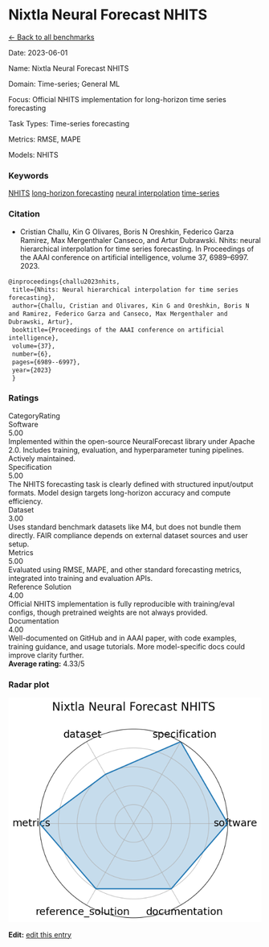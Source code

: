 # Nixtla Neural Forecast NHITS

<p><a class="md-button back-link" href="../">← Back to all benchmarks</a></p>
<div class="info-block meta-block">
  <p class="meta-row"><span class="meta-label">Date</span><span class="meta-sep">:</span> <span class="meta-value">2023-06-01</span></p>
  <p class="meta-row"><span class="meta-label">Name</span><span class="meta-sep">:</span> <span class="meta-value">Nixtla Neural Forecast NHITS</span></p>
  <p class="meta-row"><span class="meta-label">Domain</span><span class="meta-sep">:</span> <span class="meta-value">Time-series; General ML</span></p>
  <p class="meta-row"><span class="meta-label">Focus</span><span class="meta-sep">:</span> <span class="meta-value">Official NHITS implementation for long-horizon time series forecasting</span></p>
  <p class="meta-row"><span class="meta-label">Task Types</span><span class="meta-sep">:</span> <span class="meta-value">Time-series forecasting</span></p>
  <p class="meta-row"><span class="meta-label">Metrics</span><span class="meta-sep">:</span> <span class="meta-value">RMSE, MAPE</span></p>
  <p class="meta-row"><span class="meta-label">Models</span><span class="meta-sep">:</span> <span class="meta-value">NHITS</span></p>
</div>
<h3>Keywords</h3>

<div class="chips"><a class="chip chip-link" href="../#kw=NHITS">NHITS</a> <a class="chip chip-link" href="../#kw=long-horizon%20forecasting">long-horizon forecasting</a> <a class="chip chip-link" href="../#kw=neural%20interpolation">neural interpolation</a> <a class="chip chip-link" href="../#kw=time-series">time-series</a> </div>
<h3>Citation</h3>

- Cristian Challu, Kin G Olivares, Boris N Oreshkin, Federico Garza Ramirez, Max Mergenthaler Canseco, and Artur Dubrawski. Nhits: neural hierarchical interpolation for time series forecasting. In Proceedings of the AAAI conference on artificial intelligence, volume 37, 6989–6997. 2023.

<pre><code class="language-bibtex">@inproceedings{challu2023nhits,
 title={Nhits: Neural hierarchical interpolation for time series forecasting},
 author={Challu, Cristian and Olivares, Kin G and Oreshkin, Boris N and Ramirez, Federico Garza and Canseco, Max Mergenthaler and Dubrawski, Artur},
 booktitle={Proceedings of the AAAI conference on artificial intelligence},
 volume={37},
 number={6},
 pages={6989--6997},
 year={2023}
 }</code></pre>
<h3>Ratings</h3>
<div class="ratings-grid">
  <div class="ratings-head ratings-cell"><span>Category</span><span>Rating</span></div>
  <div class="rating-item">  <div class="rating-cat">Software</div>  <div class="rating-badge">5.00</div>  <div class="rating-bar"><span style="width:100%"></span></div>  <div class="rating-reason">Implemented within the open-source NeuralForecast library under Apache 2.0.
Includes training, evaluation, and hyperparameter tuning pipelines. Actively maintained.
</div></div><div class="rating-item">  <div class="rating-cat">Specification</div>  <div class="rating-badge">5.00</div>  <div class="rating-bar"><span style="width:100%"></span></div>  <div class="rating-reason">The NHITS forecasting task is clearly defined with structured input/output formats.
Model design targets long-horizon accuracy and compute efficiency.
</div></div><div class="rating-item">  <div class="rating-cat">Dataset</div>  <div class="rating-badge">3.00</div>  <div class="rating-bar"><span style="width:60%"></span></div>  <div class="rating-reason">Uses standard benchmark datasets like M4, but does not bundle them directly.
FAIR compliance depends on external dataset sources and user setup.
</div></div><div class="rating-item">  <div class="rating-cat">Metrics</div>  <div class="rating-badge">5.00</div>  <div class="rating-bar"><span style="width:100%"></span></div>  <div class="rating-reason">Evaluated using RMSE, MAPE, and other standard forecasting metrics, integrated
into training and evaluation APIs.
</div></div><div class="rating-item">  <div class="rating-cat">Reference Solution</div>  <div class="rating-badge">4.00</div>  <div class="rating-bar"><span style="width:80%"></span></div>  <div class="rating-reason">Official NHITS implementation is fully reproducible with training/eval configs,
though pretrained weights are not always provided.
</div></div><div class="rating-item">  <div class="rating-cat">Documentation</div>  <div class="rating-badge">4.00</div>  <div class="rating-bar"><span style="width:80%"></span></div>  <div class="rating-reason">Well-documented on GitHub and in AAAI paper, with code examples, training guidance,
and usage tutorials. More model-specific docs could improve clarity further.
</div></div>
</div>
<div class="avg-rating">  <strong>Average rating:</strong> <span class="badge badge--ok badge--sm">4.33/5</span></div><h3>Radar plot</h3>

<div class="radar-wrap"><img class="radar-img" alt="Nixtla Neural Forecast NHITS radar" src="../../../tex/images/nixtla_neural_forecast_nhits_radar.png" /></div>

<p><strong>Edit:</strong> <a href="https://github.com/mlcommons-science/benchmark/tree/main/source">edit this entry</a></p>
